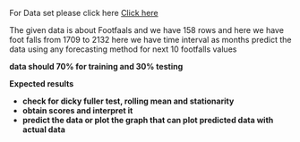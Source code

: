 For Data set please click here <a href="https://drive.google.com/file/d/1zlhACuGnjEuQCuv1Znk2yh1zcbS1wXDs/view?usp=sharing" title="Google Drive">Click here</a>

The given data is about Footfaals and we have 158 rows and here we have foot falls from 1709 to 2132 
here we have time interval as months
predict the data using any forecasting method for next 10 footfalls values

**data should 70% for training and 30% testing**

**Expected results**

- **check for dicky fuller test, rolling mean and stationarity**
- **obtain scores and interpret it**
- **predict the data or plot the graph that can plot predicted data with actual data**
